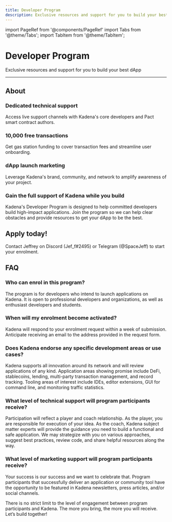 ```yaml
---
title: Developer Program
description: Exclusive resources and support for you to build your best dApp
---
```


import PageRef from '@components/PageRef'
import Tabs from '@theme/Tabs';
import TabItem from '@theme/TabItem';

# Developer Program

Exclusive resources and support for you to build your best dApp

---

## About

### Dedicated technical support

Access live support channels with Kadena's core developers and Pact smart contract authors.

### 10,000 free transactions

Get gas station funding to cover transaction fees and streamline user onboarding.

### dApp launch marketing

Leverage Kadena's brand, community, and network to amplify awareness of your project.

### Gain the full support of Kadena while you build

Kadena's Developer Program is designed to help committed developers build high-impact applications. Join the program so we can help clear obstacles and provide resources to get your dApp to be the best.

## Apply today!

Contact Jeffrey on Discord (Jef_f#2495) or Telegram (@SpaceJeff) to start your enrolment.&#x20;

## FAQ

### **Who can enrol in this program?**

The program is for developers who intend to launch applications on Kadena. It is open to professional developers and organizations, as well as enthusiast developers and students.

### **When will my enrolment become activated?**

Kadena will respond to your enrolment request within a week of submission. Anticipate receiving an email to the address provided in the request form.

### **Does Kadena endorse any specific development areas or use cases?**

Kadena supports all innovation around its network and will review applications of any kind. Application areas showing promise include DeFi, stablecoins, lending, multi-party transaction management, and record tracking. Tooling areas of interest include IDEs, editor extensions, GUI for command line, and monitoring traffic statistics.

### **What level of technical support will program participants receive?**

Participation will reflect a player and coach relationship. As the player, you are responsible for execution of your idea. As the coach, Kadena subject matter experts will provide the guidance you need to build a functional and safe application. We may strategize with you on various approaches, suggest best practices, review code, and share helpful resources along the way.

### **What level of marketing support will program participants receive?**

Your success is our success and we want to celebrate that. Program participants that successfully deliver an application or community tool have the opportunity to be featured in Kadena newsletters, press articles, and/or social channels.

There is no strict limit to the level of engagement between program participants and Kadena. The more you bring, the more you will receive. Let’s build together!
